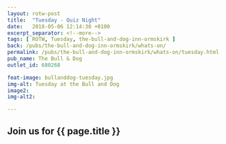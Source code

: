 ```yaml
---
layout: rotw-post
title:  "Tuesday - Quiz Night"
date:   2018-05-06 12:14:30 +0100
excerpt_separator: <!--more-->
tags: [ ROTW, Tuesday, the-bull-and-dog-inn-ormskirk ]
back: /pubs/the-bull-and-dog-inn-ormskirk/whats-on/
permalink: /pubs/the-bull-and-dog-inn-ormskirk/whats-on/tuesday.html
pub_name: The Bull & Dog
outlet_id: 680268

feat-image: bullanddog-tuesday.jpg
img-alt: Tuesday at the Bull and Dog
image2:
img-alt2:

---
```


<h2>Join us for {{ page.title }}</h2>